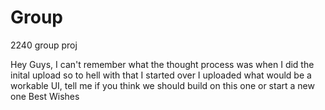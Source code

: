 # Group
2240 group proj

Hey Guys, I can't remember what the thought process was when I did the inital upload so to hell with that I started over
I uploaded what would be a workable UI, tell me if you think we should build on this one or start a new one
Best Wishes
